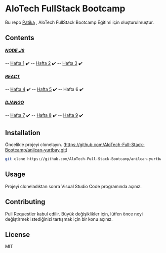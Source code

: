 # AloTech FullStack Bootcamp

Bu repo [Patika](https://www.patika.dev) , AloTech FullStack Bootcamp Eğitimi için oluşturulmuştur.

## Contents

##### [NODE.JS](https://github.com/AloTech-Full-Stack-Bootcamp/anilcan-yurtbay/tree/main/nodejs)
-- [Hafta 1](https://github.com/AloTech-Full-Stack-Bootcamp/anilcan-yurtbay/tree/main/nodejs/week1) ✔️️ 
-- [Hafta 2](https://github.com/AloTech-Full-Stack-Bootcamp/anilcan-yurtbay/tree/main/nodejs/week2) ✔️️ 
-- [Hafta 3](https://github.com/AloTech-Full-Stack-Bootcamp/anilcan-yurtbay/tree/main/nodejs/week3) ✔️️ 
##### [REACT](https://github.com/AloTech-Full-Stack-Bootcamp/anilcan-yurtbay/tree/main/react)
-- [Hafta 4](https://github.com/AloTech-Full-Stack-Bootcamp/anilcan-yurtbay/tree/main/react/week4) ✔️️ 
-- [Hafta 5](https://github.com/AloTech-Full-Stack-Bootcamp/anilcan-yurtbay/tree/main/react/week5) ✔️️
-- Hafta 6 ✔️️
##### [DJANGO](https://github.com/AloTech-Full-Stack-Bootcamp/anilcan-yurtbay/tree/main/django)
-- [Hafta 7](https://github.com/AloTech-Full-Stack-Bootcamp/anilcan-yurtbay/tree/main/django/week7) ✔️️
-- [Hafta 8](https://github.com/AloTech-Full-Stack-Bootcamp/anilcan-yurtbay/tree/main/django/week8) ✔️️
-- [Hafta 9](https://github.com/AloTech-Full-Stack-Bootcamp/anilcan-yurtbay/tree/main/django/week9) ✔️️

## Installation
Öncelikle projeyi clonelayın. (https://github.com/AloTech-Full-Stack-Bootcamp/anilcan-yurtbay.git)
```sh
git clone https://github.com/AloTech-Full-Stack-Bootcamp/anilcan-yurtbay.git
```

## Usage
Projeyi cloneladıktan sonra Visual Studio Code programında açınız.


## Contributing
Pull Requestler kabul edilir. Büyük değişiklikler için, lütfen önce neyi değiştirmek istediğinizi tartışmak için bir konu açınız.

## License
MIT
